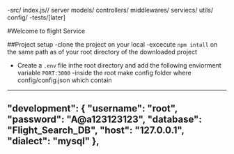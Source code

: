 -src/
    index.js// server
    models/
    controllers/
    middlewares/
    serviecs/
    utils/
    config/
-tests/[later]

#Welcome to flight Service 

##Project setup
-clone the project on your local 
-excecute `npm intall` on the same path as of your root directory of the downloaded project
- Create a `.env` file inthe root directory and add the following enviorment variable `PORT:3000` 
-inside the root make config folder where
config/config.json which contain
------------
"development": {
    "username": "root",
    "password": "A@a123123123",
    "database": "Flight_Search_DB",
    "host": "127.0.0.1",
    "dialect": "mysql"
  },
-------------